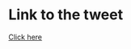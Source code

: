 # Link to the tweet

[Click here](https://twitter.com/roc_tanweer/status/1506201519686774784?s=20&t=lm50ehsJbnS3szu-1x6NPw)